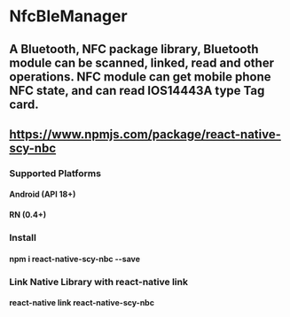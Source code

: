 # NfcBleManager
## A Bluetooth, NFC package library, Bluetooth module can be scanned, linked, read and other operations. NFC module can get mobile phone NFC state, and can read IOS14443A type Tag card.
## https://www.npmjs.com/package/react-native-scy-nbc
### Supported Platforms
####    Android (API 18+)
####    RN (0.4+)
### Install
#### npm i react-native-scy-nbc --save
### Link Native Library with react-native link
#### react-native link react-native-scy-nbc

